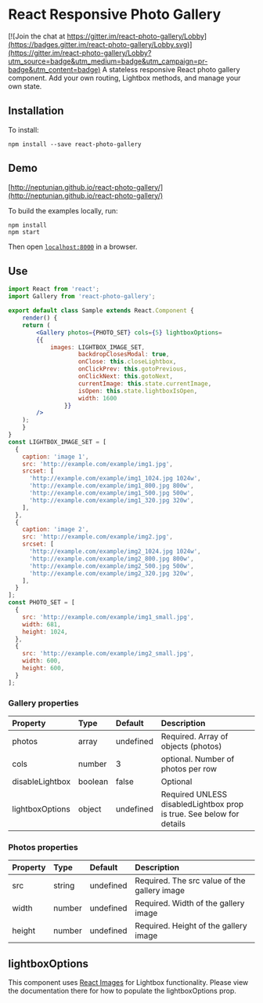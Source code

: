 # React Responsive Photo Gallery

[![Join the chat at https://gitter.im/react-photo-gallery/Lobby](https://badges.gitter.im/react-photo-gallery/Lobby.svg)](https://gitter.im/react-photo-gallery/Lobby?utm_source=badge&utm_medium=badge&utm_campaign=pr-badge&utm_content=badge)
A stateless responsive React photo gallery component. Add your own routing, Lightbox methods, and manage your own state. 

## Installation

To install:

```
npm install --save react-photo-gallery
```

## Demo

[http://neptunian.github.io/react-photo-gallery/](http://neptunian.github.io/react-photo-gallery/)

To build the examples locally, run:

```
npm install
npm start
```

Then open [`localhost:8000`](http://localhost:8000) in a browser.

## Use

```jsx
import React from 'react';
import Gallery from 'react-photo-gallery';

export default class Sample extends React.Component {
    render() {
	return (
	    <Gallery photos={PHOTO_SET} cols={5} lightboxOptions=
		{{
		    images: LIGHTBOX_IMAGE_SET,
                    backdropClosesModal: true,
                    onClose: this.closeLightbox,
                    onClickPrev: this.gotoPrevious,
                    onClickNext: this.gotoNext,
                    currentImage: this.state.currentImage,
                    isOpen: this.state.lightboxIsOpen,
                    width: 1600
                }}
	    />
	);
    }
}
const LIGHTBOX_IMAGE_SET = [
  {
    caption: 'image 1',
    src: 'http://example.com/example/img1.jpg',
    srcset: [
      'http://example.com/example/img1_1024.jpg 1024w',
      'http://example.com/example/img1_800.jpg 800w',
      'http://example.com/example/img1_500.jpg 500w',
      'http://example.com/example/img1_320.jpg 320w',
    ],
  },
  {
    caption: 'image 2',
    src: 'http://example.com/example/img2.jpg',
    srcset: [
      'http://example.com/example/img2_1024.jpg 1024w',
      'http://example.com/example/img2_800.jpg 800w',
      'http://example.com/example/img2_500.jpg 500w',
      'http://example.com/example/img2_320.jpg 320w',
    ],
  }
];
const PHOTO_SET = [
  {
    src: 'http://example.com/example/img1_small.jpg',
    width: 681,
    height: 1024,
  },
  {
    src: 'http://example.com/example/img2_small.jpg',
    width: 600,
    height: 600,
  }
];

```

### Gallery properties

Property        |       Type            |       Default         |       Description
:-----------------------|:--------------|:--------------|:--------------------------------
photos | array  | undefined  | Required. Array of objects (photos)
cols | number  | 3  | optional.  Number of photos per row
disableLightbox | boolean  | false  | Optional
lightboxOptions | object | undefined | Required UNLESS disabledLightbox prop is true.  See below for details

### Photos properties

Property        |       Type            |       Default         |       Description
:-----------------------|:--------------|:--------------|:--------------------------------
src     |       string    |       undefined    |       Required. The src value of the gallery image
width | number  | undefined  | Required. Width of the gallery image
height  | number  | undefined | Required. Height of the gallery image

## lightboxOptions
This component uses [React Images](https://github.com/jossmac/react-images) for Lightbox functionality.  Please view the documentation there for how to populate the lightboxOptions prop.
